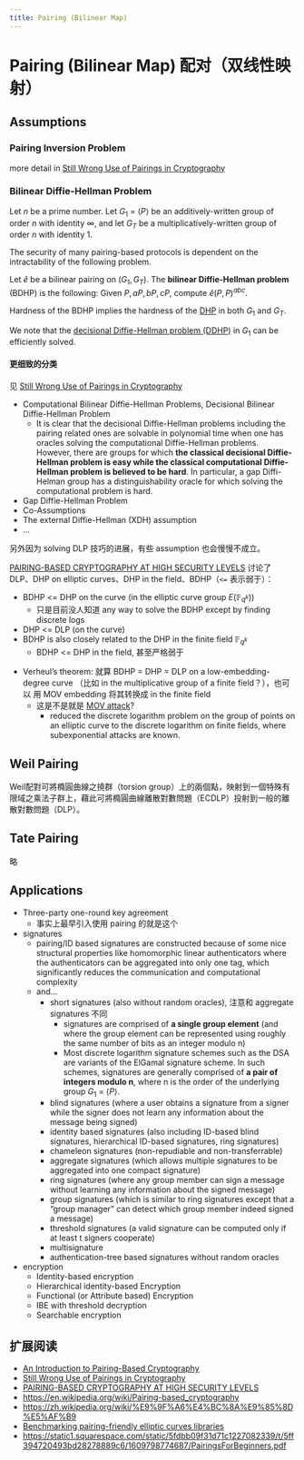 ```yaml
---
title: Pairing (Bilinear Map)
---
```


# Pairing (Bilinear Map) 配对（双线性映射）

## Assumptions

### Pairing Inversion Problem
more detail in [Still Wrong Use of Pairings in Cryptography](https://eprint.iacr.org/2016/223.pdf)

### Bilinear Diffie-Hellman Problem
Let $n$ be a prime number. Let $G_1$ = $\langle P \rangle$ be an additively-written group of order $n$ with identity $\infty$, and let $G_T$ be a multiplicatively-written group of order $n$ with identity 1.

The security of many pairing-based protocols is dependent on the intractability
of the following problem.

Let $\hat{e}$ be a bilinear pairing on $(G_1, G_T)$. The **bilinear Diffie-Hellman problem** (BDHP) is the following: Given $P, aP, bP, cP$, compute $\hat{e}(P, P)^{abc}$.

Hardness of the BDHP implies the hardness of the [DHP](/technical/crypto/crypto-interview/#diffie-hellman-problem) in both $G_1$ and $G_T$.

We note that the [decisional Diffie-Hellman problem (DDHP)](/technical/crypto/crypto-interview/#diffie-hellman-problem) in $G_1$ can be efficiently solved. 

#### 更细致的分类
见 [Still Wrong Use of Pairings in Cryptography](https://eprint.iacr.org/2016/223.pdf)

+ Computational Bilinear Diffie-Hellman Problems, Decisional Bilinear Diffie-Hellman Problem
    * It is clear that the decisional Diffie-Hellman problems including the pairing related ones are solvable in polynomial time when one has oracles solving the computational Diffie-Hellman problems. However, there are groups for which **the classical decisional Diffie-Hellman problem is easy while the classical computational Diffie-Hellman problem is believed to be hard**. In particular, a gap Diffi-Helman group has a distinguishability oracle for which solving the computational problem is hard.
+ Gap Diffie-Hellman Problem
+ Co-Assumptions
+ The external Diffie-Hellman (XDH) assumption
+ ...

另外因为 solving DLP 技巧的进展，有些 assumption 也会慢慢不成立。

[PAIRING-BASED CRYPTOGRAPHY AT HIGH SECURITY LEVELS](https://eprint.iacr.org/2005/076.pdf) 讨论了 DLP、DHP on elliptic curves、DHP in the field、BDHP（`<=` 表示弱于）：
+ BDHP <= DHP on the curve (in the elliptic curve group $E(\mathbb{F}_{q^k})$)
    * 只是目前没人知道 any way to solve the BDHP except by finding discrete logs
+ DHP <= DLP (on the curve)
+ BDHP is also closely related to the DHP in the finite field $\mathbb{F}_{q^k}$
    * BDHP <= DHP in the field, 甚至严格弱于
* Verheul’s theorem: 就算 BDHP = DHP = DLP on a low-embedding-degree curve （比如 in the
multiplicative group of a finite field？），也可以 用 MOV embedding 将其转换成 in the finite field
    * 这是不是就是 [MOV attack](https://crypto.stanford.edu/pbc/notes/elliptic/movattack.html)?
        - reduced the discrete logarithm problem on the group of points on an elliptic curve to the discrete logarithm on finite fields, where subexponential attacks are known.


## Weil Pairing
Weil配對可將橢圓曲線之撓群（torsion group）上的兩個點，映射到一個特殊有限域之乘法子群上，藉此可將橢圓曲線離散對數問題（ECDLP）投射到一般的離散對數問題（DLP）。

## Tate Pairing
略

## Applications
+ Three-party one-round key agreement
    * 事实上最早引入使用 pairing 的就是这个
+ signatures
    + pairing/ID based signatures are constructed because of some nice structural properties like homomorphic linear authenticators where the authenticators can be aggregated into only one tag, which significantly reduces the communication and computational complexity
    + and...
        * short signatures (also without random oracles), 注意和 aggregate signatures 不同
            - signatures are comprised of **a single group element** (and where the group element can be represented using roughly the same number of bits as an integer modulo n)
            - Most discrete logarithm signature schemes such as the DSA are variants of the ElGamal signature scheme. In such schemes, signatures are generally comprised of **a pair of integers modulo n**, where n is the order of the underlying group $G_1$ = $\langle P \rangle$. 
        * blind signatures (where a user obtains a signature from a signer while the signer does not learn any information about the message being signed)
        * identity based signatures (also including ID-based blind signatures, hierarchical ID-based signatures, ring signatures)
        * chameleon signatures (non-repudiable and non-transferrable)
        * aggregate signatures (which allows multiple signatures to be aggregated into one compact signature)
        * ring signatures (where any group member can sign a message without learning any information about the signed message)
        * group signatures (which is similar to ring signatures except that a “group manager” can detect which group member indeed signed a message)
        * threshold signatures (a valid signature can be computed only if at least t signers cooperate)
        * multisignature
        * authentication-tree based signatures without random oracles
+ encryption
    + Identity-based encryption
    - Hierarchical identity-based Encryption
    - Functional (or Attribute based) Encryption
    - IBE with threshold decryption
    - Searchable encryption

## 扩展阅读
+ [An Introduction to Pairing-Based Cryptography](https://www.math.uwaterloo.ca/~ajmeneze/publications/pairings.pdf)
+ [Still Wrong Use of Pairings in Cryptography](https://eprint.iacr.org/2016/223.pdf)
+ [PAIRING-BASED CRYPTOGRAPHY AT HIGH SECURITY LEVELS](https://eprint.iacr.org/2005/076.pdf)
+ https://en.wikipedia.org/wiki/Pairing-based_cryptography
+ https://zh.wikipedia.org/wiki/%E9%9F%A6%E4%BC%8A%E9%85%8D%E5%AF%B9
+ [Benchmarking pairing-friendly elliptic curves libraries](https://hackmd.io/@zkteam/eccbench)
+ https://static1.squarespace.com/static/5fdbb09f31d71c1227082339/t/5ff394720493bd28278889c6/1609798774687/PairingsForBeginners.pdf